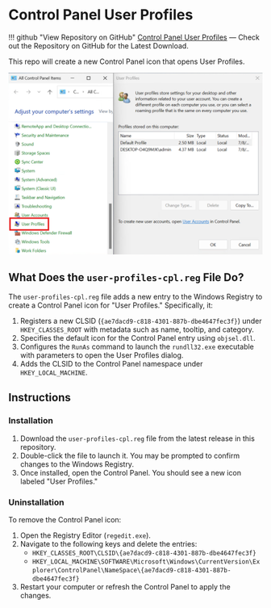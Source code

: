 # Control Panel User Profiles

!!! github "View Repository on GitHub"
    [Control Panel User Profiles](https://github.com/ConglomoUS/Control_Panel_User_Profiles) — Check out the Repository on GitHub for the Latest Download.

This repo will create a new Control Panel icon that opens User Profiles.

![User Profiles](readme_assets/ControlPanelUserProfiles.png)

## What Does the `user-profiles-cpl.reg` File Do?

The `user-profiles-cpl.reg` file adds a new entry to the Windows Registry to create a Control Panel icon for "User Profiles." Specifically, it:

1. Registers a new CLSID (`{ae7dacd9-c818-4301-887b-dbe4647fec3f}`) under `HKEY_CLASSES_ROOT` with metadata such as name, tooltip, and category.
2. Specifies the default icon for the Control Panel entry using `objsel.dll`.
3. Configures the `RunAs` command to launch the `rundll32.exe` executable with parameters to open the User Profiles dialog.
4. Adds the CLSID to the Control Panel namespace under `HKEY_LOCAL_MACHINE`.

## Instructions

### Installation

1. Download the `user-profiles-cpl.reg` file from the latest release in this repository.
2. Double-click the file to launch it. You may be prompted to confirm changes to the Windows Registry.
3. Once installed, open the Control Panel. You should see a new icon labeled "User Profiles."

### Uninstallation

To remove the Control Panel icon:

1. Open the Registry Editor (`regedit.exe`).
2. Navigate to the following keys and delete the entries:
   - `HKEY_CLASSES_ROOT\CLSID\{ae7dacd9-c818-4301-887b-dbe4647fec3f}`
   - `HKEY_LOCAL_MACHINE\SOFTWARE\Microsoft\Windows\CurrentVersion\Explorer\ControlPanel\NameSpace\{ae7dacd9-c818-4301-887b-dbe4647fec3f}`
3. Restart your computer or refresh the Control Panel to apply the changes.